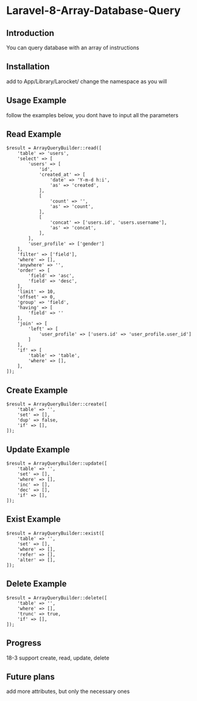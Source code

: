 # Laravel-8-Array-Database-Query
## Introduction
You can query database with an array of instructions
## Installation
add to App/Library/Larocket/
change the namespace as you will
## Usage Example
follow the examples below, you dont have to input all the parameters
## Read Example
	$result = ArrayQueryBuilder::read([
		'table' => 'users',
		'select' => [
			'users' => [
				'id',
				'created_at' => [
					'date' => 'Y-m-d h:i',
					'as' => 'created',
				],
				[
					'count' => '',
					'as' => 'count',
				],
				[
					'concat' => ['users.id', 'users.username'],
					'as' => 'concat',
				],
			],
			'user_profile' => ['gender']
		],
		'filter' => ['field'],
		'where' => [],
		'anywhere' => '',
		'order' => [
			'field' => 'asc',
			'field' => 'desc',
		],
		'limit' => 10,
		'offset' => 0,
		'group' => 'field',
		'having' => [
			'field' => ''
		],
		'join' => [
			'left' => [
				'user_profile' => ['users.id' => 'user_profile.user_id']
			]
		],
		'if' => [
			'table' => 'table',
			'where' => [],
		],
	]);
## Create Example
	$result = ArrayQueryBuilder::create([
		'table' => '',
		'set' => [],
		'dup' => false,
		'if' => [],
	]);

## Update Example
	$result = ArrayQueryBuilder::update([
        'table' => '',
        'set' => [],
        'where' => [],
        'inc' => [],
        'dec' => [],
        'if' => [],
	]);
## Exist Example
	$result = ArrayQueryBuilder::exist([
        'table' => '',
        'set' => [],
        'where' => [],
        'refer' => [],
        'alter' => [],
	]);
## Delete Example
	$result = ArrayQueryBuilder::delete([
        'table' => '',
        'where' => [],
        'trunc' => true,
        'if' => [],
	]);
## Progress
18-3
support create, read, update, delete
## Future plans
add more attributes, but only the necessary ones
